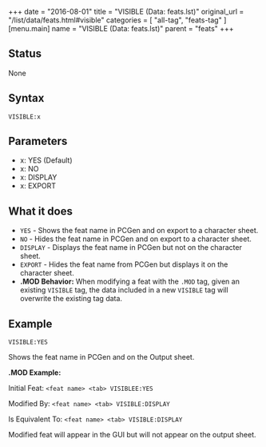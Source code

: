 +++
date = "2016-08-01"
title = "VISIBLE (Data: feats.lst)"
original_url = "/list/data/feats.html#visible"
categories = [ "all-tag", "feats-tag" ]
[menu.main]
    name = "VISIBLE (Data: feats.lst)"
    parent = "feats"
+++

## Status

None

## Syntax

`VISIBLE:x`

## Parameters

-   x: YES (Default)
-   x: NO
-   x: DISPLAY
-   x: EXPORT



What it does
------------

-   `YES` - Shows the feat name in PCGen and on export to a
    character sheet.
-   `NO` - Hides the feat name in PCGen and on export to a
    character sheet.
-   `DISPLAY` - Displays the feat name in PCGen but not on the
    character sheet.
-   `EXPORT` - Hides the feat name from PCGen but displays it on the
    character sheet.
-   **.MOD Behavior:** When modifying a feat with the `.MOD` tag, given
    an existing `VISIBLE` tag, the data included in a new `VISIBLE` tag
    will overwrite the existing tag data.

Example
-------

`VISIBLE:YES`

Shows the feat name in PCGen and on the Output sheet.

**.MOD Example:**

Initial Feat: `<feat name> <tab> VISIBLEE:YES`

Modified By: `<feat name> <tab> VISIBLE:DISPLAY`

Is Equivalent To: `<feat name> <tab> VISIBLE:DISPLAY`

Modified feat will appear in the GUI but will not appear on the output
sheet.

